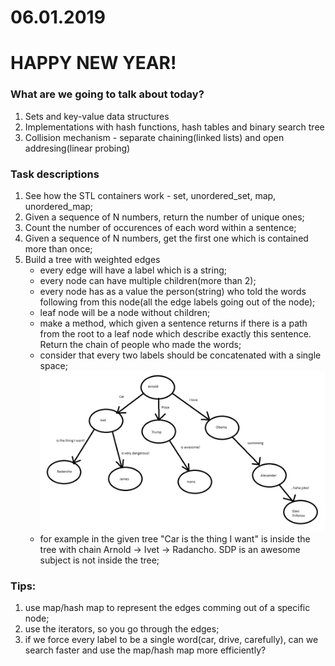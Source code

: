 # 06.01.2019
# HAPPY NEW YEAR!

### What are we going to talk about today?
1. Sets and key-value data structures
2. Implementations with hash functions, hash tables and binary search tree
3. Collision mechanism - separate chaining(linked lists) and open addresing(linear probing)

### Task descriptions
1. See how the STL containers work - set, unordered_set, map, unordered_map;
2. Given a sequence of N numbers, return the number of unique ones;
3. Count the number of occurences of each word within a sentence;
4. Given a sequence of N numbers, get the first one which is contained more than once;
5. Build a tree with weighted edges
    -   every edge will have a label which is a string;
    -   every node can have multiple children(more than 2);
    -   every node has as a value the person(string) who told the words following from this node(all the edge labels going out of the node);
    -   leaf node will be a node without children;
    -   make a method, which given a sentence returns if there is a path from the root to a leaf node which describe exactly this sentence. Return the chain of people who made the words;
    -   consider that every two labels should be concatenated with a single space;
    ![example tree](example-tree.png)
    - for example in the given tree "Car is the thing I want" is inside the tree with chain Arnold -> Ivet -> Radancho. SDP is an awesome subject is not inside the tree;

### Tips: 
1. use map/hash map to represent the edges comming out of a specific node;
2. use the iterators, so you go through the edges;
3. if we force every label to be a single word(car, drive, carefully), can we search faster and use the map/hash map more efficiently?